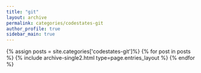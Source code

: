 ```yaml
---
title: "git"
layout: archive
permalink: categories/codestates-git
author_profile: true
sidebar_main: true
---
```


{% assign posts = site.categories['codestates-git']%}
{% for post in posts %} {% include archive-single2.html type=page.entries_layout %} {% endfor %}

